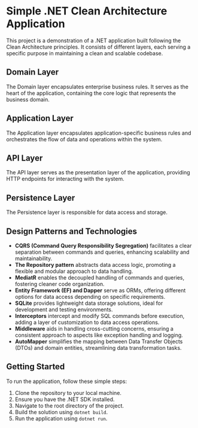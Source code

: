 <h1><strong>Simple .NET Clean Architecture Application</strong></h1>

<p>This project is a demonstration of a .NET application built following the Clean Architecture principles. It consists of different layers, each serving a specific purpose in maintaining a clean and
scalable codebase.</p>

<h2><strong>Domain Layer</strong></h2>
<p>The Domain layer encapsulates enterprise business rules. It serves as the heart of the application, containing the core logic that represents the business domain.</p>

<h2><strong>Application Layer</strong></h2>
<p>The Application layer encapsulates application-specific business rules and orchestrates the flow of data and operations within the system.</p>

<h2><strong>API Layer</strong></h2>
<p>The API layer serves as the presentation layer of the application, providing HTTP endpoints for interacting with the system.</p>

<h2><strong>Persistence Layer</strong></h2>
<p>The Persistence layer is responsible for data access and storage.</p>

<h2><strong>Design Patterns and Technologies</strong></h2>
<ul>
  <li><strong>CQRS (Command Query Responsibility Segregation)</strong> facilitates a clear separation between commands and queries, enhancing scalability and maintainability.</li>
  <li><strong>The Repository pattern</strong> abstracts data access logic, promoting a flexible and modular approach to data handling.</li>
  <li><strong>MediatR</strong> enables the decoupled handling of commands and queries, fostering cleaner code organization.</li>
  <li><strong>Entity Framework (EF) and Dapper</strong> serve as ORMs, offering different options for data access depending on specific requirements.</li>
  <li><strong>SQLite</strong> provides lightweight data storage solutions, ideal for development and testing environments.</li>
  <li><strong>Interceptors</strong> intercept and modify SQL commands before execution, adding a layer of customization to data access operations.</li>
  <li><strong>Middleware</strong> aids in handling cross-cutting concerns, ensuring a consistent approach to aspects like exception handling and logging.</li>
  <li><strong>AutoMapper</strong> simplifies the mapping between Data Transfer Objects (DTOs) and domain entities, streamlining data transformation tasks.</li>
</ul>

<h2><strong>Getting Started</strong></h2>
<p>To run the application, follow these simple steps:</p>

<ol>
  <li>Clone the repository to your local machine.</li>
  <li>Ensure you have the .NET SDK installed.</li>
  <li>Navigate to the root directory of the project.</li>
  <li>Build the solution using <code>dotnet build</code>.</li>
  <li>Run the application using <code>dotnet run</code>.</li>
</ol>
